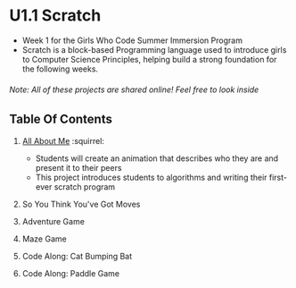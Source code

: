 # U1.1 Scratch
- Week 1 for the Girls Who Code Summer Immersion Program
- Scratch is a block-based Programming language used to introduce girls to Computer Science Principles, helping build a strong foundation for the following weeks.


###### Note: All of these projects are shared online! Feel free to look *inside*

## Table Of Contents

1. [All About Me](https://scratch.mit.edu/projects/320060423) :squirrel:
   - Students will create an animation that describes who they are and present it to their peers
   - This project introduces students to algorithms and writing their first-ever scratch program

2. So You Think You've Got Moves
3. Adventure Game
4. Maze Game
5. Code Along: Cat Bumping Bat
6. Code Along: Paddle Game
